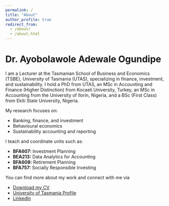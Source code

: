 ```yaml
---
permalink: /
title: "About"
author_profile: true
redirect_from: 
  - /about/
  - /about.html
---
```


# Dr. Ayobolawole Adewale Ogundipe


I am a Lecturer at the Tasmanian School of Business and Economics (TSBE), University of Tasmania (UTAS), specializing in finance, investment, and sustainability. I hold a PhD from UTAS, an MSc in Accounting and Finance (Higher Distinction) from Kocaeli University, Turkey, an MSc in Accounting from the University of Ilorin, Nigeria, and a BSc (First Class) from Ekiti State University, Nigeria.

My research focuses on:

- Banking, finance, and investment  
- Behavioural economics  
- Sustainability accounting and reporting  

I teach and coordinate units such as:

- **BFA607:** Investment Planning  
- **BEA213:** Data Analytics for Accounting  
- **BFA608:** Retirement Planning  
- **BFA757:** Socially Responsible Investing  

You can find more about my work and connect with me via

- [Download my CV](files/CV.pdf)  
- [University of Tasmania Profile](https://discover.utas.edu.au/ayobolawole.ogundipe)  
- [LinkedIn](https://www.linkedin.com/in/ayobolawole/)

